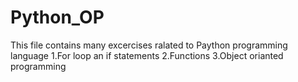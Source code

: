 # Python_OP
This file contains many excercises ralated to Paython programming language 
1.For loop an if statements 
2.Functions
3.Object orianted programming
